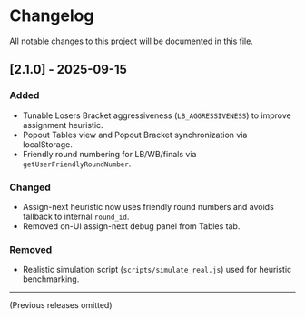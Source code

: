 # Changelog

All notable changes to this project will be documented in this file.

## [2.1.0] - 2025-09-15
### Added
- Tunable Losers Bracket aggressiveness (`LB_AGGRESSIVENESS`) to improve assignment heuristic.
- Popout Tables view and Popout Bracket synchronization via localStorage.
- Friendly round numbering for LB/WB/finals via `getUserFriendlyRoundNumber`.

### Changed
- Assign-next heuristic now uses friendly round numbers and avoids fallback to internal `round_id`.
- Removed on-UI assign-next debug panel from Tables tab.

### Removed
- Realistic simulation script (`scripts/simulate_real.js`) used for heuristic benchmarking.

---

(Previous releases omitted)
